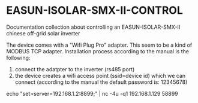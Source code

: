 # EASUN-ISOLAR-SMX-II-CONTROL
Documentation collection about controlling an EASUN-ISOLAR-SMX-II chinese off-grid solar inverter

The device comes with a "Wifi Plug Pro" adapter. This seem to be a kind of MODBUS TCP adapter.
Installation process according to the manual is the following:
1. connect the adatpter to the inverter (rs485 port)
2. the device creates a wifi access point (ssid=device id) which we can connect (according to the manual the default password is: 12345678)

echo "set>server=192.168.1.2:8899;" | nc -4u -q1 192.168.1.129 58899
